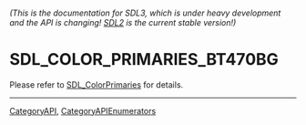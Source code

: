 ###### (This is the documentation for SDL3, which is under heavy development and the API is changing! [SDL2](https://wiki.libsdl.org/SDL2/) is the current stable version!)
# SDL_COLOR_PRIMARIES_BT470BG

Please refer to [SDL_ColorPrimaries](SDL_ColorPrimaries) for details.

----
[CategoryAPI](CategoryAPI), [CategoryAPIEnumerators](CategoryAPIEnumerators)

